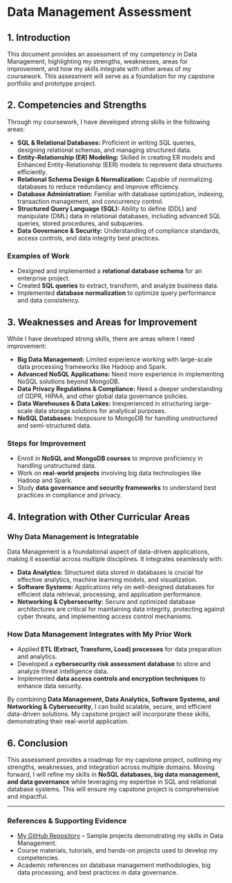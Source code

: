 # Data Management Assessment

## 1. Introduction
This document provides an assessment of my competency in Data Management, highlighting my strengths, weaknesses, areas for improvement, and how my skills integrate with other areas of my coursework. This assessment will serve as a foundation for my capstone portfolio and prototype project.

## 2. Competencies and Strengths
Through my coursework, I have developed strong skills in the following areas:

- **SQL & Relational Databases:** Proficient in writing SQL queries, designing relational schemas, and managing structured data.
- **Entity-Relationship (ER) Modeling:** Skilled in creating ER models and Enhanced Entity-Relationship (EER) models to represent data structures efficiently.
- **Relational Schema Design & Normalization:** Capable of normalizing databases to reduce redundancy and improve efficiency.
- **Database Administration:** Familiar with database optimization, indexing, transaction management, and concurrency control.
- **Structured Query Language (SQL):** Ability to define (DDL) and manipulate (DML) data in relational databases, including advanced SQL queries, stored procedures, and subqueries.
- **Data Governance & Security:** Understanding of compliance standards, access controls, and data integrity best practices.

### **Examples of Work**
- Designed and implemented a **relational database schema** for an enterprise project.
- Created **SQL queries** to extract, transform, and analyze business data.
- Implemented **database normalization** to optimize query performance and data consistency.

## 3. Weaknesses and Areas for Improvement
While I have developed strong skills, there are areas where I need improvement:

- **Big Data Management:** Limited experience working with large-scale data processing frameworks like Hadoop and Spark.
- **Advanced NoSQL Applications:** Need more experience in implementing NoSQL solutions beyond MongoDB.
- **Data Privacy Regulations & Compliance:** Need a deeper understanding of GDPR, HIPAA, and other global data governance policies.
- **Data Warehouses & Data Lakes:** Inexperienced in structuring large-scale data storage solutions for analytical purposes.
- **NoSQL Databases:** Inexposure to MongoDB for handling unstructured and semi-structured data.

### **Steps for Improvement**
- Enroll in **NoSQL and MongoDB courses** to improve proficiency in handling unstructured data.
- Work on **real-world projects** involving big data technologies like Hadoop and Spark.
- Study **data governance and security frameworks** to understand best practices in compliance and privacy.

## 4. Integration with Other Curricular Areas
### **Why Data Management is Integratable**
Data Management is a foundational aspect of data-driven applications, making it essential across multiple disciplines. It integrates seamlessly with:

- **Data Analytics:** Structured data stored in databases is crucial for effective analytics, machine learning models, and visualization.
- **Software Systems:** Applications rely on well-designed databases for efficient data retrieval, processing, and application performance.
- **Networking & Cybersecurity:** Secure and optimized database architectures are critical for maintaining data integrity, protecting against cyber threats, and implementing access control mechanisms.

### **How Data Management Integrates with My Prior Work**
- Applied **ETL (Extract, Transform, Load) processes** for data preparation and analytics.
- Developed a **cybersecurity risk assessment database** to store and analyze threat intelligence data.
- Implemented **data access controls and encryption techniques** to enhance data security.

By combining **Data Management, Data Analytics, Software Systems, and Networking & Cybersecurity**, I can build scalable, secure, and efficient data-driven solutions. My capstone project will incorporate these skills, demonstrating their real-world application.

## 6. Conclusion
This assessment provides a roadmap for my capstone project, outlining my strengths, weaknesses, and integration across multiple domains. Moving forward, I will refine my skills in **NoSQL databases, big data management, and data governance** while leveraging my expertise in SQL and relational database systems. This will ensure my capstone project is comprehensive and impactful.

---

### **References & Supporting Evidence**
- [My GitHub Repository](https://github.com/MariamAdegbindin/MAdegbindin.git) – Sample projects demonstrating my skills in Data Management.
- Course materials, tutorials, and hands-on projects used to develop my competencies.
- Academic references on database management methodologies, big data processing, and best practices in data governance.

